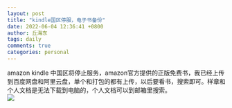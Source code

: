 ```yaml
---
layout: post
title: "kindle国区停服，电子书备份"
date: 2022-06-04 12:36:41 +0800
author: 丘海东 
tags: daily
comments: true
categories: personal
---
```

amazon kindle 中国区将停止服务，amazon官方提供的正版免费书，我已经上传到百度网盘和阿里云盘，单个和打包的都有上传，以后要看书，搜索即可。样章和个人文档是无法下载到电脑的，个人文档可以到邮箱里搜索。  
![](http://r.photo.store.qq.com/psc?/V53xBhKC4JFvE03uTNAL1QWxNF3K6JJT/bqQfVz5yrrGYSXMvKr.cqbUGRfk1wZgBSoR9ZUPDMG5f6PZBVZlqn2E3rSrFdOcJUb6svB7LjyhHnTgFNDpc088k7m6SdWaxMSqPtbHFbeY!/r)
